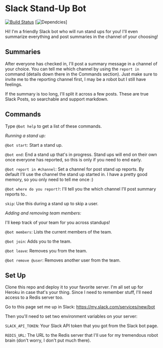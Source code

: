 # Slack Stand-Up Bot
[![Build Status](https://travis-ci.org/colestrode/slack-standup-bot.svg?branch=master)](https://travis-ci.org/colestrode/slack-standup-bot) [![Dependcies](https://david-dm.org/colestrode/slack-standup-bot.svg)]

Hi! I'm a friendly Slack bot who will run stand ups for you! I'll even summarize everything and post summaries in the channel of your choosing!

## Summaries

After everyone has checked in, I'll post a summary message in a channel of your choice. You can tell me which channel by 
using the `report in` command (details down there in the Commands section). 
Just make sure to invite me to the reporting channel first, I may be a robot but I still have feelings.  

If the summary is too long, I'll split it across a few posts. These are true Slack Posts, so searchable and support markdown.

## Commands
Type `@bot help` to get a list of these commands.

_Running a stand up:_

`@bot start`: Start a stand up.

`@bot end`: End a stand up that's in progress. Stand ups will end on their own once everyone has reported, so this is only if you need to end early.

`@bot report in #channel`: Set a channel for post stand up reports. By default I'll use the channel the stand up started in.
I have a pretty good memory, so you only need to tell me once :)

`@bot where do you report?`: I'll tell you the which channel I'll post summary reports to..

`skip`: Use this during a stand up to skip a user.

_Adding and removing team members:_

I'll keep track of your team for you across standups!

`@bot members`: Lists the current members of the team.

`@bot join`: Adds you to the team.

`@bot leave`: Removes you from the team.

`@bot remove @user`: Removes another user from the team.

## Set Up

Clone this repo and deploy it to your favorite server. I'm all set up for Heroku in case that's your thing.
Since I need to remember stuff, I'll need access to a Redis server too.

Go to this page set me up in Slack: https://my.slack.com/services/new/bot

Then you'll need to set two environment variables on your server:

`SLACK_API_TOKEN`: Your Slack API token that you got from the Slack bot page.

`REDIS_URL`: The URL to the Redis server that I'll use for my tremendous robot brain (don't worry, I don't put much there).
